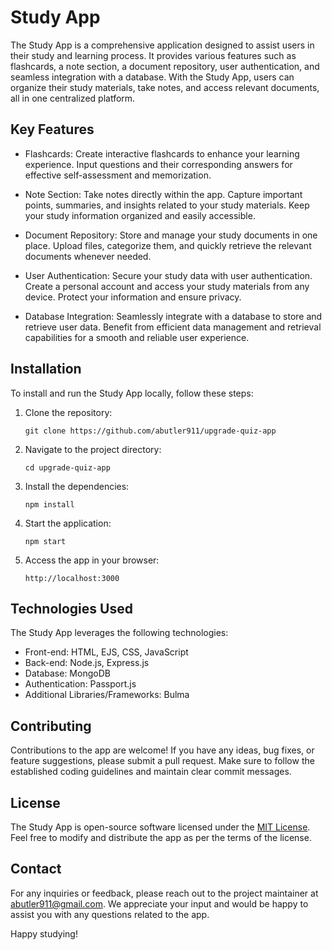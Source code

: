# Study App

The Study App is a comprehensive application designed to assist users in their study and learning process. It provides various features such as flashcards, a note section, a document repository, user authentication, and seamless integration with a database. With the Study App, users can organize their study materials, take notes, and access relevant documents, all in one centralized platform.

## Key Features

- Flashcards: Create interactive flashcards to enhance your learning experience. Input questions and their corresponding answers for effective self-assessment and memorization.

- Note Section: Take notes directly within the app. Capture important points, summaries, and insights related to your study materials. Keep your study information organized and easily accessible.

- Document Repository: Store and manage your study documents in one place. Upload files, categorize them, and quickly retrieve the relevant documents whenever needed.

- User Authentication: Secure your study data with user authentication. Create a personal account and access your study materials from any device. Protect your information and ensure privacy.

- Database Integration: Seamlessly integrate with a database to store and retrieve user data. Benefit from efficient data management and retrieval capabilities for a smooth and reliable user experience.

## Installation

To install and run the Study App locally, follow these steps:

1. Clone the repository:

   ```
   git clone https://github.com/abutler911/upgrade-quiz-app
   ```

2. Navigate to the project directory:

   ```
   cd upgrade-quiz-app
   ```

3. Install the dependencies:

   ```
   npm install
   ```

4. Start the application:

   ```
   npm start
   ```

5. Access the app in your browser:
   ```
   http://localhost:3000
   ```

## Technologies Used

The Study App leverages the following technologies:

- Front-end: HTML, EJS, CSS, JavaScript
- Back-end: Node.js, Express.js
- Database: MongoDB
- Authentication: Passport.js
- Additional Libraries/Frameworks: Bulma

## Contributing

Contributions to the app are welcome! If you have any ideas, bug fixes, or feature suggestions, please submit a pull request. Make sure to follow the established coding guidelines and maintain clear commit messages.

## License

The Study App is open-source software licensed under the [MIT License](https://opensource.org/licenses/MIT). Feel free to modify and distribute the app as per the terms of the license.

## Contact

For any inquiries or feedback, please reach out to the project maintainer at abutler911@gmail.com. We appreciate your input and would be happy to assist you with any questions related to the app.

Happy studying!
